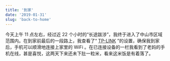 ```yaml
---
title: '到家'
date: '2019-01-31'
slug: 'back-to-home'
---
```


今天上午 11 点左右，经过近 22 个小时的“长途跋涉”，我终于进入了中山市区域范围内。在到家前最后的一段路上，我查看了“ [TP-LINK](https://www.tp-link.com.cn/) ”的设置，确保我到家后，手机可以顺滑地连接上家里的 WiFi 。在已连接设备的一栏我看到了老妈的手机在线，甚是喜悦，这两天下来还未下肚一粒米，看来这米饭是有着落了。
